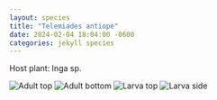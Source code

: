 ```yaml
---
layout: species
title: "Telemiades antiope"
date: 2024-02-04 18:04:00 -0600
categories: jekyll species
---
```


Host plant: Inga sp.


![Adult top](/caterpillars/docs/assests/cats/HES30/1.jpg)
![Adult bottom](/caterpillars/docs/assests/cats/HES30/2.jpg)
![Larva top](/caterpillars/docs/assests/cats/HES30/3.jpg)
![Larva side](/caterpillars/docs/assests/cats/HES30/4.jpg)
